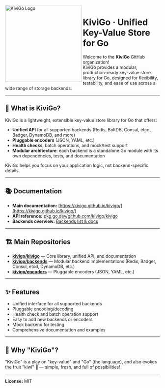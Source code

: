 <img align="left" width="250"  src="https://raw.githubusercontent.com/kivigo/kivigo/refs/heads/main/website/static/img/logo-kivigo.png" alt="KiviGo Logo" />

# KiviGo · Unified Key-Value Store for Go

Welcome to the **KiviGo** GitHub organization!  
KiviGo provides a modular, production-ready key-value store library for Go, designed for flexibility, testability, and ease of use across a wide range of storage backends.

---

## 🚀 What is KiviGo?

KiviGo is a lightweight, extensible key-value store library for Go that offers:

- **Unified API** for all supported backends (Redis, BoltDB, Consul, etcd, Badger, DynamoDB, and more)
- **Pluggable encoders** (JSON, YAML, etc.)
- **Health checks**, batch operations, and mock/test support
- **Modular architecture**: each backend is a standalone Go module with its own dependencies, tests, and documentation

KiviGo helps you focus on your application logic, not backend-specific details.

---

## 📚 Documentation

- **Main documentation:** [https://kivigo.github.io/kivigo/](https://kivigo.github.io/kivigo/)
- **API reference:** [pkg.go.dev/github.com/kivigo/kivigo](https://pkg.go.dev/github.com/kivigo/kivigo)
- **Backends overview:** [Backends list & docs](https://kivigo.github.io/kivigo/docs/backends/overview)

---

## 🏗️ Main Repositories

- [**kivigo/kivigo**](https://github.com/kivigo/kivigo) — Core library, unified API, and documentation
- [**kivigo/backends**](https://github.com/kivigo/backends) — Modular backend implementations (Redis, Badger, Consul, etcd, DynamoDB, etc.)
- [**kivigo/encoders**](https://github.com/kivigo/encoders) — Pluggable encoders (JSON, YAML, etc.)

---

## ✨ Features

- Unified interface for all supported backends
- Pluggable encoding/decoding
- Health check and batch operation support
- Easy to add new backends or encoders
- Mock backend for testing
- Comprehensive documentation and examples

---

## 🥝 Why "KiviGo"?

"KiviGo" is a play on "key-value" and "Go" (the language), and also evokes the fruit "kiwi" 🥝 — simple, fresh, and full of possibilities!

---

**License:** MIT  
